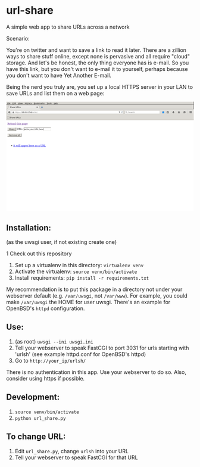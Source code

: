 # url-share
A simple web app to share URLs across a network

Scenario:

You're on twitter and want to save a link to read it later.
There are a zillion ways to share stuff online, except none is pervasive and all require "cloud" storage. And let's be honest, the only thing everyone has is e-mail. So you have this link, but you don't want to e-mail it to yourself, perhaps because you don't want to have Yet Another E-mail.

Being the nerd you truly are, you set up a local HTTPS server in your LAN to save URLs and list them on a web page:

![Screenshot](/screenshot.png?raw=true "How it looks like")

## Installation:

(as the uwsgi user, if not existing create one)

1  Check out this repository
1. Set up a virtualenv in this directory: `virtualenv venv`
1. Activate the virtualenv: `source venv/bin/activate`
1. Install requirements: `pip install -r requirements.txt`

My recommendation is to put this package in a directory not under your webserver default (e.g. `/var/uwsgi`, not `/var/www`). For example, you could make `/var/uwsgi` the HOME for user uwsgi. There's an example for OpenBSD's `httpd` configuration.

## Use:

1. (as root) `uwsgi --ini uwsgi.ini`
2. Tell your webserver to speak FastCGI to port 3031 for urls starting with 'urlsh' (see example httpd.conf for OpenBSD's httpd)
3. Go to `http://your_ip/urlsh/`

There is no authentication in this app. Use your webserver to do so. Also, consider using https if possible.

## Development:

1. `source venv/bin/activate`
1. `python url_share.py`

## To change URL:

1. Edit `url_share.py`, change `urlsh` into your URL
2. Tell your webserver to speak FastCGI for that URL
